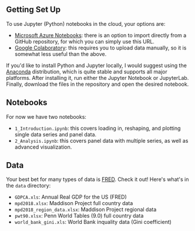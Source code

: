 ## Getting Set Up

To use Jupyter (Python) notebooks in the cloud, your options are:
- [Microsoft Azure Notebooks](https://notebooks.azure.com/): there is an option to import directly from a GitHub repository, for which you can simply use this URL.
- [Google Colaboratory](https://colab.research.google.com/): this requires you to upload data manually, so it is somewhat less useful than the above.

If you'd like to install Python and Jupyter locally, I would suggest using the [Anaconda](https://www.anaconda.com/) distribution, which is quite stable and supports all major platforms. After installing it, run either the Jupyter Notebook or JupyterLab. Finally, download the files in the repository and open the desired notebook.

## Notebooks

For now we have two notebooks:
- `1_Introduction.ipynb`: this covers loading in, reshaping, and plotting single data series and panel data.
- `2_Analysis.ipynb`: this covers panel data with multiple series, as well as advanced visualization.

## Data

Your best bet for many types of data is [FRED](https://fred.stlouisfed.org/). Check it out! Here's what's in the `data` directory:
- `GDPCA.xls`: Annual Real GDP for the US (FRED)
- `mpd2018.xlsx`: Maddison Project full country data
- `mpd2018_region_data.xlsx`: Maddison Project regional data
- `pwt90.xlsx`: Penn World Tables (9.0) full country data
- `world_bank_gini.xls`: World Bank inquality data (Gini coefficient)
